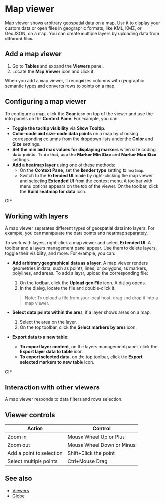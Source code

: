 <!-- TITLE: Map viewer -->
<!-- SUBTITLE: -->

# Map viewer

Map viewer shows arbitrary geospatial data on a map. Use it to display your custom data or open files in geographic formats, like  KML, KMZ, or GeoJSON, on a map. You can create multiple layers by uploading data from different files.

## Add a map viewer

1. Go to **Tables** and expand the **Viewers** panel.
1. Locate the **Map Viewer** icon and click it.

When you add a map viewer, it recognizes columns with geographic semantic types and converts rows to points on a map.

## Configuring a map viewer

 To configure a map, click the **Gear** icon on top of the viewer and use the info panels on the **Context Pane**. For example, you can:

* **Toggle the tooltip visibility** via **Show Tooltip**.
* **Color-code and size-code data points** on a map by choosing corresponding columns from the dropdown lists under the **Color** and **Size** settings.
* **Set the min and max values for displaying markers** when size coding data points. To do that, use the **Marker Min Size** and **Marker Max Size** settings.
* **Add a heatmap layer** using one of these methods:
  * On the **Context Pane**, set the **Render type** setting to `heatmap`.
  * Switch to the **Extended UI** mode by right-clicking the map viewer and selecting **Extended UI** from the context menu. A toolbar with menu options appears on the top of the viewer.  On the toolbar, click the **Build heatmap for data** icon.

GIF

## Working with layers

A map viewer separates different types of geospatial data into layers. For example, you can manipulate the data points and heatmap separately.

To work with layers, right-click a map viewer and select **Extended UI**. A toolbar and a layers management panel appear. Use them to delete layers, toggle their visibility, and more. For example, you can:

* **Add arbitrary geographical data as a layer.** A map viewer renders geometries in data, such as points, lines, or polygons, as markers, polylines, and areas. To add a layer, upload the corresponding file:
  1. On the toolbar, click the **Upload geo File** icon. A dialog opens.
  1. In the dialog, locate the file and double-click it.
  >Note: To upload a file from your local host, drag and drop it into a map viewer.
* **Select data points within the area**, if a layer shows areas on a map:
  1. Select the area on the layer.
  1. On the top toolbar, click the **Select markers by area** icon.

* **Export data to a new table:**

  * **To export layer content**, on the layers management panel, click the **Export layer data to table** icon.
  * **To export selected data**, on the top toolbar, click the **Export selected markers to new table** icon.

GIF

## Interaction with other viewers

A map viewer responds to data filters and rows selection.

## Viewer controls

|Action              |        Control                |
|------------------------|----------------------|
| Zoom in                                            | Mouse Wheel Up or Plus          |
| Zoom out                                         | Mouse Wheel Down or Minus  |
| Add a point to selection                | Shift+Click the point                   |
| Select multiple points                    | Ctrl+Mouse Drag                       |

## See also

* [Viewers](../viewers.md)
* [Globe](globe.md)
